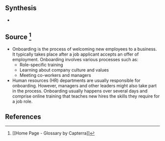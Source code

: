 ## Synthesis
- 
## Source [^1]
- Onboarding is the process of welcoming new employees to a business. It typically takes place after a job applicant accepts an offer of employment. Onboarding involves various processes such as:
	- Role-specific training
	- Learning about company culture and values
	- Meeting co-workers and managers
- Human resources (HR) departments are usually responsible for onboarding. However, managers and other leaders might also take part in the process. Onboarding usually happens over several days and comprise online training that teaches new hires the skills they require for a job role.
## References

[^1]: [[Home Page - Glossary by Capterra]]